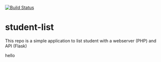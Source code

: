 [![Build Status](http://ec2-107-20-96-2.compute-1.amazonaws.com/buildStatus/icon?job=student-list-jenkinsci)](http://ec2-107-20-96-2.compute-1.amazonaws.com/job/student-list-jenkinsci/)

# student-list 
This repo is a simple application to list student with a webserver (PHP) and API (Flask)

hello 
